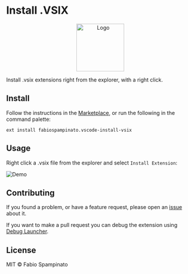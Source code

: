 # Install .VSIX

<p align="center">
	<img src="https://raw.githubusercontent.com/fabiospampinato/vscode-install-vsix/master/resources/logo.png" width="128" alt="Logo">
</p>

Install .vsix extensions right from the explorer, with a right click.

## Install

Follow the instructions in the [Marketplace](https://marketplace.visualstudio.com/items?itemName=fabiospampinato.vscode-install-vsix), or run the following in the command palette:

```shell
ext install fabiospampinato.vscode-install-vsix
```

## Usage

Right click a .vsix file from the explorer and select `Install Extension`:

![Demo](https://github.com/fabiospampinato/vscode-install-vsix/raw/master/resources/demo.png)

## Contributing

If you found a problem, or have a feature request, please open an [issue](https://github.com/fabiospampinato/vscode-install-vsix/issues) about it.

If you want to make a pull request you can debug the extension using [Debug Launcher](https://marketplace.visualstudio.com/items?itemName=fabiospampinato.vscode-debug-launcher).

## License

MIT © Fabio Spampinato
